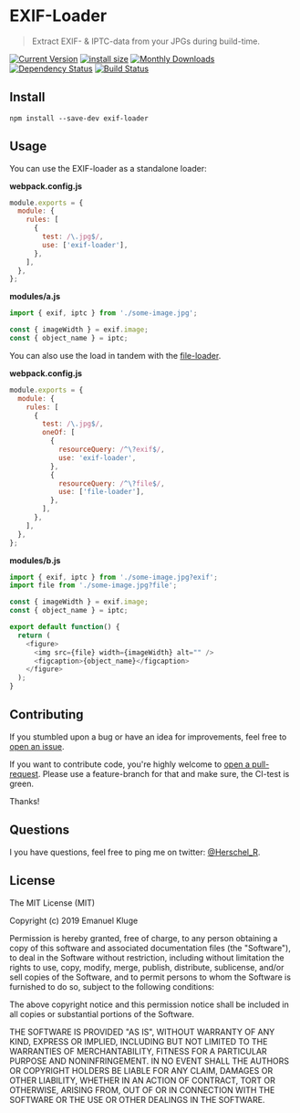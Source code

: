 # EXIF-Loader

> Extract EXIF- & IPTC-data from your JPGs during build-time.

[![Current Version](https://img.shields.io/npm/v/exif-loader.svg)](https://www.npmjs.com/package/exif-loader)
[![install size](https://badgen.net/packagephobia/install/exif-loader)](https://packagephobia.now.sh/result?p=exif-loader)
[![Monthly Downloads](https://img.shields.io/npm/dm/exif-loader.svg)](https://www.npmjs.com/package/exif-loader)
[![Dependency Status](https://david-dm.org/herschel666/exif-loader.svg)](https://david-dm.org/herschel666/exif-loader)
[![Build Status](https://travis-ci.org/herschel666/exif-loader.svg?branch=master)](https://travis-ci.org/herschel666/exif-loader)

## Install

```
npm install --save-dev exif-loader
```

## Usage

You can use the EXIF-loader as a standalone loader:

**webpack.config.js**

```js
module.exports = {
  module: {
    rules: [
      {
        test: /\.jpg$/,
        use: ['exif-loader'],
      },
    ],
  },
};
```

**modules/a.js**

```js
import { exif, iptc } from './some-image.jpg';

const { imageWidth } = exif.image;
const { object_name } = iptc;
```

You can also use the load in tandem with the [file-loader](https://github.com/webpack-contrib/file-loader).

**webpack.config.js**

```js
module.exports = {
  module: {
    rules: [
      {
        test: /\.jpg$/,
        oneOf: [
          {
            resourceQuery: /^\?exif$/,
            use: 'exif-loader',
          },
          {
            resourceQuery: /^\?file$/,
            use: ['file-loader'],
          },
        ],
      },
    ],
  },
};
```

**modules/b.js**

```js
import { exif, iptc } from './some-image.jpg?exif';
import file from './some-image.jpg?file';

const { imageWidth } = exif.image;
const { object_name } = iptc;

export default function() {
  return (
    <figure>
      <img src={file} width={imageWidth} alt="" />
      <figcaption>{object_name}</figcaption>
    </figure>
  );
}
```

## Contributing

If you stumbled upon a bug or have an idea for improvements, feel free to [open an issue](https://github.com/herschel666/exif-loader/issues).

If you want to contribute code, you're highly welcome to [open a pull-request](https://github.com/herschel666/exif-loader/pulls). Please use a feature-branch for that and make sure, the CI-test is green.

Thanks!

## Questions

I you have questions, feel free to ping me on twitter:
[@Herschel_R](https://twitter.com/Herschel_R).

## License

The MIT License (MIT)

Copyright (c) 2019 Emanuel Kluge

Permission is hereby granted, free of charge, to any person obtaining a copy
of this software and associated documentation files (the "Software"), to deal
in the Software without restriction, including without limitation the rights
to use, copy, modify, merge, publish, distribute, sublicense, and/or sell
copies of the Software, and to permit persons to whom the Software is
furnished to do so, subject to the following conditions:

The above copyright notice and this permission notice shall be included in all
copies or substantial portions of the Software.

THE SOFTWARE IS PROVIDED "AS IS", WITHOUT WARRANTY OF ANY KIND, EXPRESS OR
IMPLIED, INCLUDING BUT NOT LIMITED TO THE WARRANTIES OF MERCHANTABILITY,
FITNESS FOR A PARTICULAR PURPOSE AND NONINFRINGEMENT. IN NO EVENT SHALL THE
AUTHORS OR COPYRIGHT HOLDERS BE LIABLE FOR ANY CLAIM, DAMAGES OR OTHER
LIABILITY, WHETHER IN AN ACTION OF CONTRACT, TORT OR OTHERWISE, ARISING FROM,
OUT OF OR IN CONNECTION WITH THE SOFTWARE OR THE USE OR OTHER DEALINGS IN THE
SOFTWARE.
